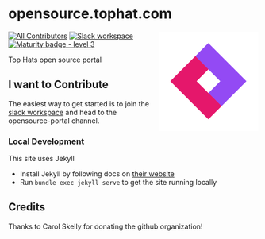 # opensource.tophat.com

<span><img align="right" src="https://raw.githubusercontent.com/tophat/getting-started/master/branding/assets/top-hat-open-source-logo-diamond.png" alt="Logo"></span>

[![All Contributors](https://img.shields.io/badge/all_contributors-5-orange.svg?style=flat)](#contributors)
[![Slack workspace](https://slackinvite.dev.tophat.com/badge.svg)](https://opensource.tophat.com/slack)
[![Maturity badge - level 3](https://img.shields.io/badge/Maturity-Level%203%20--%20Stable-green.svg)](https://github.com/tophat/getting-started/blob/master/scorecard.md)

Top Hats open source portal

## I want to Contribute
The easiest way to get started is to join the [slack workspace](https://opensource.tophat.com/#join-slack) and head to the opensource-portal channel.

### Local Development
This site uses Jekyll
 - Install Jekyll by following docs on [their website](https://jekyllrb.com/docs/)
 - Run `bundle exec jekyll serve` to get the site running locally

## Credits
Thanks to Carol Skelly for donating the github organization!
